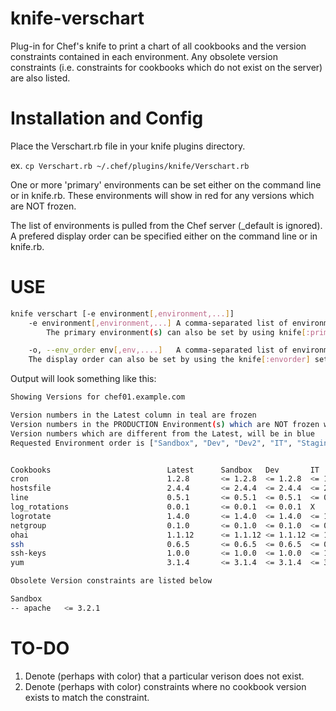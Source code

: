 knife-verschart
===============

Plug-in for Chef's knife to print a chart of all cookbooks and the version constraints contained in each environment.
Any obsolete version constraints (i.e. constraints for cookbooks which do not exist on the server) are also listed.


Installation and Config
============
Place the Verschart.rb file in your knife plugins directory. 

ex. `cp Verschart.rb ~/.chef/plugins/knife/Verschart.rb`

One or more 'primary' environments can be set either on the command line or in knife.rb. These environments will show in red for any versions which are NOT frozen.  

The list of environments is pulled from the Chef server (_default is ignored).  A prefered display order can be specified either on the command line or in knife.rb.


USE
===
```sh
knife verschart [-e environment[,environment,...]]
    -e environment[,environment,...] A comma-separated list of environments to be considered primary. Versions which are NOT frozen willl be highlighted red.
    	The primary environment(s) can also be set by using knife[:primary] setting in knife.rb

    -o, --env_order env[,env,....]   A comma-separated list of environments to establish an display order. Any existing environments not included in this list will be added at the end
	The display order can also be set by using the knife[:envorder] setting in knife.rb
```


Output will look something like this:

```sh
Showing Versions for chef01.example.com

Version numbers in the Latest column in teal are frozen
Version numbers in the PRODUCTION Environment(s) which are NOT frozen will be red.
Version numbers which are different from the Latest, will be in blue
Requested Environment order is ["Sandbox", "Dev", "Dev2", "IT", "Staging", "PRODUCTION"]


Cookbooks                          Latest      Sandbox   Dev       IT        Staging   PRODUCTION
cron                               1.2.8       <= 1.2.8  <= 1.2.8  <= 1.2.8  <= 1.2.8  <= 1.2.8 
hostsfile                          2.4.4       <= 2.4.4  <= 2.4.4  <= 2.4.4  <= 2.4.4  <= 2.4.4
line                               0.5.1       <= 0.5.1  <= 0.5.1  <= 0.5.1  <= 0.5.1  <= 0.5.1 
log_rotations                      0.0.1       <= 0.0.1  <= 0.0.1  X  	     X	       X
logrotate                          1.4.0       <= 1.4.0  <= 1.4.0  <= 1.4.0  <= 1.4.0  <= 1.4.0 
netgroup                           0.1.0       <= 0.1.0  <= 0.1.0  <= 0.1.0  <= 0.1.0  <= 0.1.0 
ohai                               1.1.12      <= 1.1.12 <= 1.1.12 <= 1.1.12 <= 1.1.12 <= 1.1.12 
ssh                                0.6.5       <= 0.6.5  <= 0.6.5  <= 0.6.5  <= 0.6.5  <= 0.6.5 
ssh-keys                           1.0.0       <= 1.0.0  <= 1.0.0  <= 1.0.0  <= 1.0.0  <= 1.0.0 
yum                                3.1.4       <= 3.1.4  <= 3.1.4  <= 3.1.4  <= 3.1.4  <= 3.1.4 

Obsolete Version constraints are listed below

Sandbox
-- apache   <= 3.2.1
```

TO-DO
=====
1. Denote (perhaps with color) that a particular verison does not exist.
2. Denote (perhaps with color) constraints where no cookbook version exists to match the constraint.

